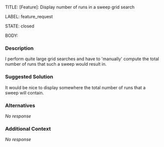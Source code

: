 TITLE:
[Feature]: Display number of runs in a sweep grid search

LABEL:
feature_request

STATE:
closed

BODY:
### Description

I perform quite large grid searches and have to 'manually' compute the total number of runs that such a sweep would result in.

### Suggested Solution

It would be nice to display somewhere the total number of runs that a sweep will contain.

### Alternatives

_No response_

### Additional Context

_No response_


